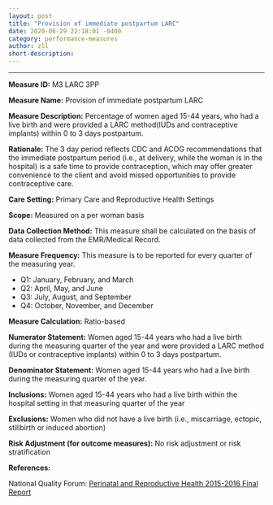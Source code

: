 ```yaml
---
layout: post
title: "Provision of immediate postpartum LARC"
date: 2020-06-29 22:18:01 -0400
category: performance-measures
author: zll
short-description:
---
```


-----

**Measure ID:** M3 LARC 3PP

**Measure Name:** Provision of immediate postpartum LARC

**Measure Description:** 
Percentage of women aged 15-44 years, who had a live birth and were provided a LARC method(IUDs and contraceptive implants) within 0 to 3 days postpartum.
  
**Rationale:** 
The 3 day period reflects CDC and ACOG recommendations that the immediate postpartum period (i.e., at delivery, while the woman is in the hospital) is a safe time to provide contraception, which may offer greater convenience to the client and avoid missed opportunities to provide contraceptive care.

**Care Setting:** 
Primary Care and Reproductive Health Settings
 
**Scope:** 
Measured on a per woman basis

**Data Collection Method:** 
This measure shall be calculated on the basis of data collected from the EMR/Medical Record.

**Measure Frequency:** 
This measure is to be reported for every quarter of the measuring year.

 - Q1: January, February, and March 
 - Q2: April, May, and June 
 - Q3: July, August, and September
 - Q4: October, November, and December
 
**Measure Calculation:**
Ratio-based

**Numerator Statement:** 
Women aged 15-44 years who had a live birth during the measuring quarter of the year and were provided a LARC method (IUDs or contraceptive implants) within 0 to 3 days postpartum. 
 
**Denominator Statement:** 
Women aged 15-44 years who had a live birth during the measuring quarter of the year. 

**Inclusions:** 
Women aged 15-44 years who had a live birth within the hospital setting in that measuring quarter of the year

**Exclusions:**
Women who did not have a live birth (i.e., miscarriage, ectopic, stillbirth or induced abortion)
 
**Risk Adjustment (for outcome measures):** 
No risk adjustment or risk stratification

**References:**

National Quality Forum: [Perinatal and Reproductive Health 2015-2016 Final Report](http://www.qualityforum.org/Publications/2016/12/Perinatal_and_Reproductive_Health_2015-2016_Final_Report.aspx) 


